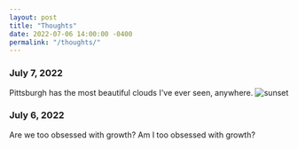 ```yaml
---
layout: post
title: "Thoughts"
date: 2022-07-06 14:00:00 -0400
permalink: "/thoughts/"
---
```

### July 7, 2022
Pittsburgh has the most beautiful clouds I've ever seen, anywhere. 
![sunset](/assets/img/Sunset.JPG)

### July 6, 2022
Are we too obsessed with growth? Am I too obsessed with growth?



